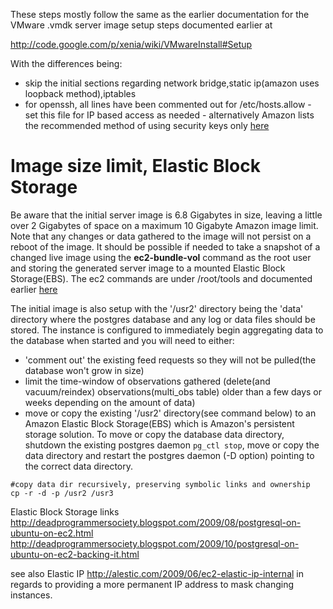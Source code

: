 These steps mostly follow the same as the earlier documentation for the VMware .vmdk server image setup steps documented earlier at

http://code.google.com/p/xenia/wiki/VMwareInstall#Setup

With the differences being:
  * skip the initial sections regarding network bridge,static ip(amazon uses loopback method),iptables
  * for openssh, all lines have been commented out for /etc/hosts.allow - set this file for IP based access as needed - alternatively Amazon lists the recommended method of using security keys only [here](http://developer.amazonwebservices.com/connect/entry.jspa?externalID=1233)

# Image size limit, Elastic Block Storage #

Be aware that the initial server image is 6.8 Gigabytes in size, leaving a little over 2 Gigabytes of space on a maximum 10 Gigabyte Amazon image limit.  Note that any changes or data gathered to the image will not persist on a reboot of the image.  It should be possible if needed to take a snapshot of a changed live image using the **ec2-bundle-vol** command as the root user and storing the generated server image to a mounted Elastic Block Storage(EBS).  The ec2 commands are under /root/tools and documented earlier [here](http://code.google.com/p/xenia/wiki/VMwareInstall#Update_2009-11-18)

The initial image is also setup with the '/usr2' directory being the 'data' directory where the postgres database and any log or data files should be stored.  The instance is configured to immediately begin aggregating data to the database when started and you will need to either:
  * 'comment out' the existing feed requests so they will not be pulled(the database won't grow in size)
  * limit the time-window of observations gathered (delete(and vacuum/reindex) observations(multi\_obs table) older than a few days or weeks depending on the amount of data)
  * move or copy the existing '/usr2' directory(see command below) to an Amazon Elastic Block Storage(EBS) which is Amazon's persistent storage solution.  To move or copy the database data directory, shutdown the existing postgres daemon `pg_ctl stop`, move or copy the data directory and restart the postgres daemon (-D option) pointing to the correct data directory.

```
#copy data dir recursively, preserving symbolic links and ownership
cp -r -d -p /usr2 /usr3
```

Elastic Block Storage links <br />
http://deadprogrammersociety.blogspot.com/2009/08/postgresql-on-ubuntu-on-ec2.html <br />
http://deadprogrammersociety.blogspot.com/2009/10/postgresql-on-ubuntu-on-ec2-backing-it.html

see also Elastic IP http://alestic.com/2009/06/ec2-elastic-ip-internal in regards to providing a more permanent IP address to mask changing instances.